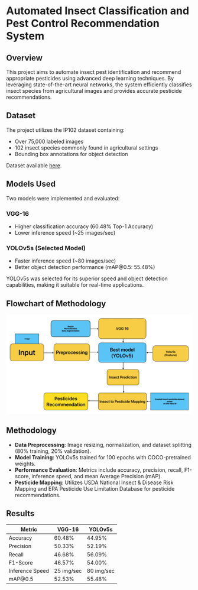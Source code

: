 # Automated Insect Classification and Pest Control Recommendation System

## Overview

This project aims to automate insect pest identification and recommend appropriate pesticides using advanced deep learning techniques. By leveraging state-of-the-art neural networks, the system efficiently classifies insect species from agricultural images and provides accurate pesticide recommendations.

## Dataset

The project utilizes the IP102 dataset containing:

* Over 75,000 labeled images
* 102 insect species commonly found in agricultural settings
* Bounding box annotations for object detection

Dataset available [here](https://www.kaggle.com/datasets/rtlmhjbn/ip02-dataset).

## Models Used

Two models were implemented and evaluated:

### VGG-16

* Higher classification accuracy (60.48% Top-1 Accuracy)
* Lower inference speed (\~25 images/sec)

### YOLOv5s (Selected Model)

* Faster inference speed (\~80 images/sec)
* Better object detection performance (mAP\@0.5: 55.48%)

YOLOv5s was selected for its superior speed and object detection capabilities, making it suitable for real-time applications.

##  Flowchart of Methodology
![Pipeline](images/Pipeline_yolo_2.jpg)

## Methodology

* **Data Preprocessing**: Image resizing, normalization, and dataset splitting (80% training, 20% validation).
* **Model Training**: YOLOv5s trained for 100 epochs with COCO-pretrained weights.
* **Performance Evaluation**: Metrics include accuracy, precision, recall, F1-score, inference speed, and mean Average Precision (mAP).
* **Pesticide Mapping**: Utilizes USDA National Insect & Disease Risk Mapping and EPA Pesticide Use Limitation Database for pesticide recommendations.

## Results

| Metric          | VGG-16     | YOLOv5s    |
| --------------- | ---------- | ---------- |
| Accuracy        | 60.48%     | 44.95%     |
| Precision       | 50.33%     | 52.19%     |
| Recall          | 46.68%     | 56.09%     |
| F1-Score        | 46.57%     | 54.00%     |
| Inference Speed | 25 img/sec | 80 img/sec |
| mAP\@0.5        | 52.53%     | 55.48%     |
